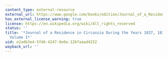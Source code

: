 ```yaml
---
content_type: external-resource
external_url: https://www.google.com/books/edition/Journal_of_a_Residence_in_Circassia_Duri/WtlAAQAAMAAJ?hl=en&gbpv=1
has_external_license_warning: true
license: https://en.wikipedia.org/wiki/All_rights_reserved
status: ''
title: '*Journal of a Residence in Circassia During the Years 1837, 1838, and 1839,
  Volume I*'
uid: e2adb3e4-5fd6-4247-9e0a-12b7aaad4152
wayback_url: ''
---
```

